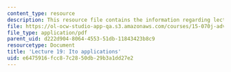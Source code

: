 ```yaml
---
content_type: resource
description: This resource file contains the information regarding lecture 19.
file: https://ol-ocw-studio-app-qa.s3.amazonaws.com/courses/15-070j-advanced-stochastic-processes-fall-2013/e6475916fcc87c2850db29b3a1dd27e2_MIT15_070JF13_Lec19.pdf
file_type: application/pdf
parent_uid: d222d904-8064-4553-51db-11843423b8c9
resourcetype: Document
title: 'Lecture 19: Ito applications'
uid: e6475916-fcc8-7c28-50db-29b3a1dd27e2
---
```

